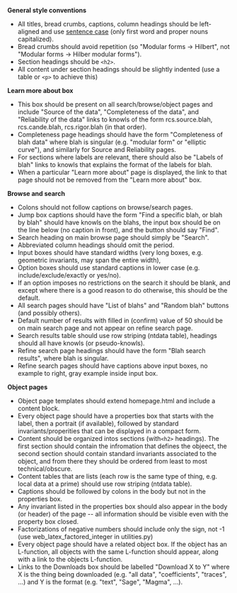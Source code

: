 **General style conventions**

- All titles, bread crumbs, captions, column headings should be left-aligned and use <a href="https://en.wikipedia.org/wiki/Letter_case#Sentence_case">sentence case</a> (only first word and proper nouns capitalized).
- Bread crumbs should avoid repetition (so "Modular forms -> Hilbert", not "Modular forms -> Hilber modular forms").
- Section headings should be `<h2>`.
- All content under section headings should be slightly indented (use a table or `<p>` to achieve this)

**Learn more about box**

- This box should be present on all search/browse/object pages and include "Source of the data", "Completeness of the data", and "Reliability of the data" links to knowls of the form rcs.source.blah, rcs.cande.blah, rcs.rigor.blah (in that order).
- Completeness page headings should have the form "Completeness of blah data" where blah is singular (e.g. "modular form" or "elliptic curve"), and similarly for Source and Reliability pages.
- For sections where labels are relevant, there should also be "Labels of blah" links to knowls that explains the format of the labels for blah.
- When a particular "Learn more about" page is displayed, the link to that page should not be removed from the "Learn more about" box.

**Browse and search**

- Colons should not follow captions on browse/search pages.
- Jump box captions should have the form "Find a specific blah, or blah by blah" should have knowls on the blahs, the input box should be on the line below (no caption in front), and the button should say "Find".
- Search heading on main browse page should simply be "Search".
- Abbreviated column headings should omit the period.
- Input boxes should have standard widths (very long boxes, e.g. geometric invariants, may span the entire width),
- Option boxes should use standard captions in lower case (e.g. include/exclude/exactly or yes/no).
- If an option imposes no restrictions on the search it should be blank, and except where there is a good reason to do otherwise, this should be the default.
- All search pages should have "List of blahs" and "Random blah" buttons (and possibly others).
- Default number of results with filled in (confirm) value of 50 should be on main search page and not appear on refine search page.
- Search results table should use row striping (ntdata table), headings should all have knowls (or pseudo-knowls).
- Refine search page headings should have the form "Blah search results", where blah is singular.
- Refine search pages should have captions above input boxes, no example to right, gray example inside input box.

**Object pages**

- Object page templates should extend homepage.html and include a content block.
- Every object page should have a properties box that starts with the label, then a portrait (if available), followed by standard invariants/properities that can be displayed in a compact form.
- Content should be organized intos sections (with`<h2>` headings).  The first section should contain the infromation that defines the objeect, the second section should contain standard invariants associated to the object, and from there they should be ordered from least to most technical/obscure.
- Content tables that are lists (each row is the same type of thing, e.g. local data at a prime) should use row striping (ntdata table).
- Captions should be followed by colons in the body but not in the properties box.
- Any invariant listed in the properties box should also appear in the body (or header) of the page -- all information should be visible even with the property box closed.
- Factorizations of negative numbers should include only the sign, not -1 (use web_latex_factored_integer in utilities.py) 
- Every object page should have a related object box.  If the object has an L-function, all objects with the same L-function should appear, along with a link to the objects L-function.
- Links to the Downloads box should be labelled "Download X to Y" where X is the thing being downloaded (e.g. "all data", "coefficients", "traces", ...) and Y is the format (e.g. "text", "Sage", "Magma", ...).

